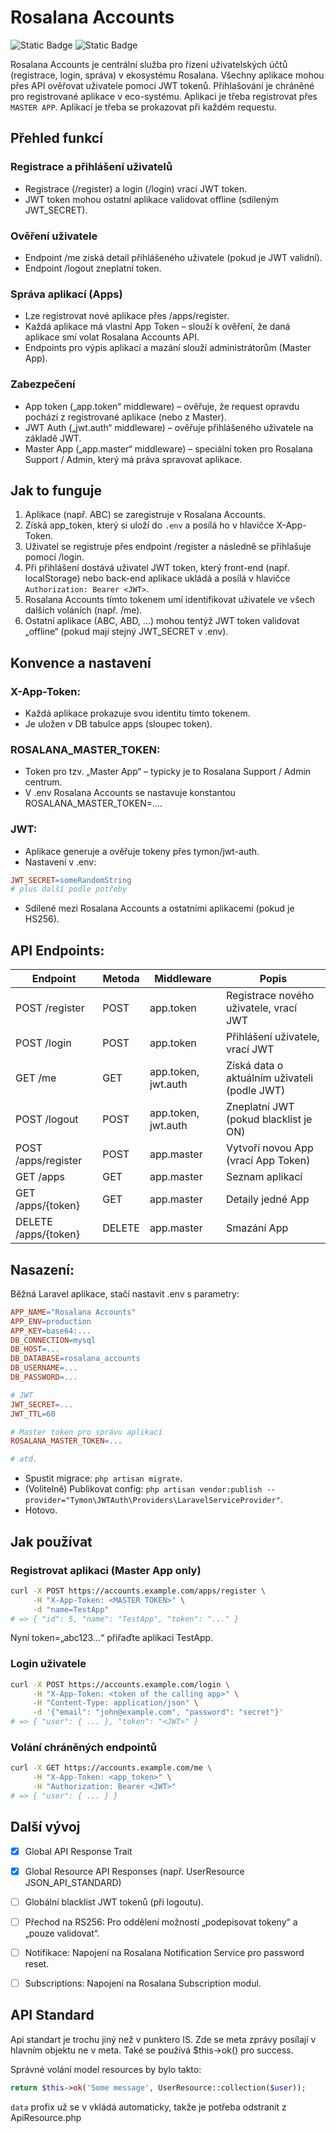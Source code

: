 # Rosalana Accounts

![Static Badge](https://img.shields.io/badge/ROSALANA-blue?style=for-the-badge)
![Static Badge](https://img.shields.io/badge/Ready_to-Deploy-green?style=for-the-badge)


Rosalana Accounts je centrální služba pro řízení uživatelských účtů (registrace, login, správa) v ekosystému Rosalana. Všechny aplikace mohou přes API ověřovat uživatele pomocí JWT tokenů. Přihlašování je chráněné pro registrované aplikace v eco-systému. Aplikaci je třeba registrovat přes `MASTER APP`. Aplikací je třeba se prokazovat při každém requestu.

## Přehled funkcí

### Registrace a přihlášení uživatelů

- Registrace (/register) a login (/login) vrací JWT token.
- JWT token mohou ostatní aplikace validovat offline (sdíleným JWT_SECRET).

### Ověření uživatele

- Endpoint /me získá detail přihlášeného uživatele (pokud je JWT validní).
- Endpoint /logout zneplatní token.

### Správa aplikací (Apps)

- Lze registrovat nové aplikace přes /apps/register.
- Každá aplikace má vlastní App Token – slouží k ověření, že daná aplikace smí volat Rosalana Accounts API.
- Endpoints pro výpis aplikací a mazání slouží administrátorům (Master App).

### Zabezpečení

- App token („app.token“ middleware) – ověřuje, že request opravdu pochází z registrované aplikace (nebo z Master).
- JWT Auth („jwt.auth“ middleware) – ověřuje přihlášeného uživatele na základě JWT.
- Master App („app.master“ middleware) – speciální token pro Rosalana Support / Admin, který má práva spravovat aplikace.

## Jak to funguje

1. Aplikace (např. ABC) se zaregistruje v Rosalana Accounts.
2. Získá app_token, který si uloží do `.env` a posílá ho v hlavičce X-App-Token.
3. Uživatel se registruje přes endpoint /register a následně se přihlašuje pomocí /login.
4. Při přihlášení dostává uživatel JWT token, který front-end (např. localStorage) nebo back-end aplikace ukládá a posílá v hlavičce `Authorization: Bearer <JWT>`.
5. Rosalana Accounts tímto tokenem umí identifikovat uživatele ve všech dalších voláních (např. /me).
6. Ostatní aplikace (ABC, ABD, …) mohou tentýž JWT token validovat „offline“ (pokud mají stejný JWT_SECRET v .env).

## Konvence a nastavení

### X-App-Token:

- Každá aplikace prokazuje svou identitu tímto tokenem.
- Je uložen v DB tabulce apps (sloupec token).

### ROSALANA_MASTER_TOKEN:

- Token pro tzv. „Master App“ – typicky je to Rosalana Support / Admin centrum.
- V .env Rosalana Accounts se nastavuje konstantou ROSALANA_MASTER_TOKEN=....

### JWT:

- Aplikace generuje a ověřuje tokeny přes tymon/jwt-auth.
- Nastavení v .env:

```makefile
JWT_SECRET=someRandomString
# plus další podle potřeby
```

- Sdílené mezi Rosalana Accounts a ostatními aplikacemi (pokud je HS256).

## API Endpoints:

| Endpoint          | Metoda | Middleware         | Popis                                              |
|-------------------|--------|--------------------|----------------------------------------------------|
| POST /register    | POST   | app.token          | Registrace nového uživatele, vrací JWT             |
| POST /login       | POST   | app.token          | Přihlášení uživatele, vrací JWT                    |
| GET /me           | GET    | app.token, jwt.auth| Získá data o aktuálním uživateli (podle JWT)       |
| POST /logout      | POST   | app.token, jwt.auth| Zneplatní JWT (pokud blacklist je ON)              |
| POST /apps/register | POST | app.master         | Vytvoří novou App (vrací App Token)                |
| GET /apps         | GET    | app.master         | Seznam aplikací                                    |
| GET /apps/{token} | GET    | app.master         | Detaily jedné App                                  |
| DELETE /apps/{token} | DELETE | app.master      | Smazání App                                        |

## Nasazení:

Běžná Laravel aplikace, stačí nastavit .env s parametry:

```makefile
APP_NAME="Rosalana Accounts"
APP_ENV=production
APP_KEY=base64:...
DB_CONNECTION=mysql
DB_HOST=...
DB_DATABASE=rosalana_accounts
DB_USERNAME=...
DB_PASSWORD=...

# JWT
JWT_SECRET=...
JWT_TTL=60

# Master token pro správu aplikací
ROSALANA_MASTER_TOKEN=...

# atd.
```

- Spustit migrace: `php artisan migrate`.
- (Volitelně) Publikovat config: `php artisan vendor:publish --provider="Tymon\JWTAuth\Providers\LaravelServiceProvider"`.
- Hotovo.

## Jak používat

### Registrovat aplikaci (Master App only)

```bash
curl -X POST https://accounts.example.com/apps/register \
     -H "X-App-Token: <MASTER TOKEN>" \
     -d "name=TestApp"
# => { "id": 5, "name": "TestApp", "token": "..." }
```

Nyní token=„abc123…“ přiřaďte aplikaci TestApp.

### Login uživatele

```bash
curl -X POST https://accounts.example.com/login \
     -H "X-App-Token: <token of the calling app>" \
     -H "Content-Type: application/json" \
     -d '{"email": "john@example.com", "password": "secret"}'
# => { "user": { ... }, "token": "<JWT>" }
```

### Volání chráněných endpointů

```bash
curl -X GET https://accounts.example.com/me \
     -H "X-App-Token: <app_token>" \
     -H "Authorization: Bearer <JWT>"
# => { "user": { ... } }
```

## Další vývoj

- [x] Global API Response Trait
- [x] Global Resource API Responses (např. UserResource JSON_API_STANDARD)
- [ ] Globální blacklist JWT tokenů (při logoutu).
- [ ] Přechod na RS256: Pro oddělení možností „podepisovat tokeny“ a „pouze validovat“.
- [ ] Notifikace: Napojení na Rosalana Notification Service pro password reset.
- [ ] Subscriptions: Napojení na Rosalana Subscription modul.


## API Standard
Api standart je trochu jiný než v punktero IS. Zde se meta zprávy posílají v hlavním objektu ne v meta. Také se používá $this->ok() pro success.

Správné volání model resources by bylo takto:

```php
return $this->ok('Some message', UserResource::collection($user));
```

`data` profix už se v vkládá automaticky, takže je potřeba odstranit z ApiResource.php

